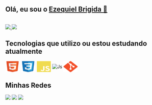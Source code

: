 
<div>
  <h2>
    Olá, eu sou o 
    <a href="https://www.linkedin.com/in/ezequielbrigida/">Ezequiel Brigida 🦅</a>
  </h2>
</div>

<br>

<div style="display: flex;">
  <a href="https://github.com/ezequielbrigida">
    <img height="150em" src="https://github-readme-stats.vercel.app/api?username=ezequielbrigida&count_private=true&include_all_commits=true&show_icons=true&theme=dracula&hide_border=false&show_owner=true"/>
    <img height="150em" src="https://github-readme-stats.vercel.app/api/top-langs/?username=ezequielbrigida&theme=dracula&hide_border=false&&layout=compact"/>
  </a>
</div>


<div valign="top">
  <h2>Tecnologias que utilizo ou estou estudando atualmente</h2>
  <img align="center" alt="HTML" height="35" width="45" src="https://raw.githubusercontent.com/devicons/devicon/master/icons/html5/html5-original.svg">
  <img align="center" alt="CSS" height="35" width="45" src="https://raw.githubusercontent.com/devicons/devicon/master/icons/css3/css3-original.svg">
  <img align="center" alt="Js" height="35" width="45" src="https://raw.githubusercontent.com/devicons/devicon/master/icons/javascript/javascript-plain.svg">
  <img align="center" alt="Js" height="35" width="45" src="https://cdn.jsdelivr.net/gh/devicons/devicon/icons/bootstrap/bootstrap-original.svg">
  <img align="center" alt="git" height="35" width="45" src="https://raw.githubusercontent.com/devicons/devicon/master/icons/git/git-original.svg">
</div>


<div>
  <h2>Minhas Redes</h2>
  <a href="https://www.instagram.com/zeckyyamaguchi/" target="_blank"><img src="https://img.shields.io/badge/-Instagram-%23E4405F?style=for-the-badge&logo=instagram&logoColor=white" target="_blank"></a>
  <a href="https://www.linkedin.com/in/ezequielbrigida/" target="_blank"><img src="https://img.shields.io/badge/-LinkedIn-%230077B5?style=for-the-badge&logo=linkedin&logoColor=white" target="_blank"></a> 
  <a href="mailto:ezequielalves1307@gmail.com"><img src="https://img.shields.io/badge/-Gmail-%23333?style=for-the-badge&logo=gmail&logoColor=white" target="_blank"></a>
</div>


